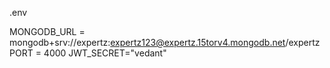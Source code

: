 .env 

MONGODB_URL = mongodb+srv://expertz:expertz123@expertz.15torv4.mongodb.net/expertz
PORT = 4000
JWT_SECRET="vedant"
